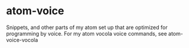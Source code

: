 # atom-voice
Snippets, and other parts of my atom set up that are optimized for programming by voice.
For my atom vocola voice commands, see atom-voice-vocola
